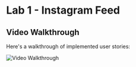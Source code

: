 # Lab 1 - Instagram Feed

## Video Walkthrough

Here's a walkthrough of implemented user stories:

<img src ="http://i.imgur.com/7DZORJ0.gif" title="Video Walkthrough" width="" alt="Video Walkthrough" />